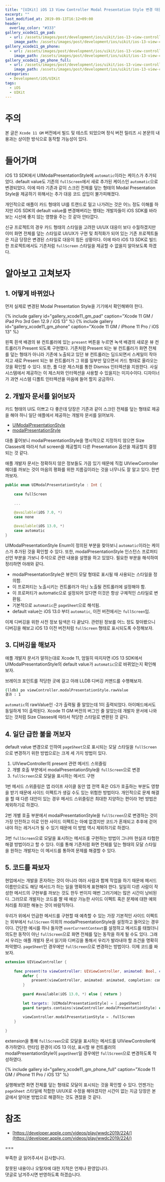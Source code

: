 ```yaml
---
title: "[UIKit] iOS 13 View Controller Modal Presentation Style 변경 대응"
excerpt: ""
last_modified_at: 2019-09-13T16:12+09:00
header:
  overlay_color: "#333"
gallery_xcode11_gm_pad:
  - url: /assets/images/post/development/ios/uikit/ios-13-view-controller-modal-presentation-style-change/xcode11_gm_pad.png
    image_path: /assets/images/post/development/ios/uikit/ios-13-view-controller-modal-presentation-style-change/xcode11_gm_pad.png
gallery_xcode11_gm_phone:
  - url: /assets/images/post/development/ios/uikit/ios-13-view-controller-modal-presentation-style-change/xcode11_gm_phone.png
    image_path: /assets/images/post/development/ios/uikit/ios-13-view-controller-modal-presentation-style-change/xcode11_gm_phone.png
gallery_xcode11_gm_phone_full:
  - url: /assets/images/post/development/ios/uikit/ios-13-view-controller-modal-presentation-style-change/xcode11_gm_phone_full.png
    image_path: /assets/images/post/development/ios/uikit/ios-13-view-controller-modal-presentation-style-change/xcode11_gm_phone_full.png
categories:
  - Development/iOS/UIKit
tags:
  - iOS
  - UIKit
---
```


# 주의

본 글은 `Xcode 11 GM` 버전에서 빌드 및 테스트 되었으며 정식 버전 릴리즈 시 본문의 내용과는 상이한 방식으로 동작할 가능성이 있다.

# 들어가며

iOS 13 SDK에서 UIModalPresentationStyle에 `automatic`이라는 케이스가 추가되었다. default value도 기존의 `fullScreen`에서 새로 추가된 케이스인 `automatic`으로 변경되었다. 이에 따라 기존과 같이 스크린 전체를 덮는 형태의 Modal Presentation Style을 제공하기 위해서는 추가 대응 코드 삽입이 불가피해졌다.

개인적으로 애플이 카드 형태의 UI를 트랜드로 밀고 나가려는 것은 어느 정도 이해를 하지만 iOS SDK의 default value를 변경해버리는 행태는 개발자들이 iOS SDK를 바라보는 시선에 좋지 않는 영향을 주는 것 같아 안타깝다.

신규 프로젝트의 경우 카드 형태의 스타일을 고려한 UI/UX 대응이 보다 수월하겠지만 이미 화면 전체를 덮는 스타일로 UI/UX가 구현 및 최적화가 되어 있는 기존 프로젝트들은 지금 당장은 변경된 스타일로 대응이 힘든 상황이다. 이에 따라 iOS 13 SDK로 빌드한 프로젝트에서도 기존처럼 `fullScreen` 스타일을 제공할 수 없을지 알아보도록 하겠다.

# 알아보고 고쳐보자

## 1. 어떻게 바뀌었나

먼저 실제로 변경된 Modal Presentation Style을 기기에서 확인해봐야 한다.

{% include gallery id="gallery_xcode11_gm_pad" caption="Xcode 11 GM / iPad Pro 3rd Gen 12.9 / iOS 13" %}
{% include gallery id="gallery_xcode11_gm_phone" caption="Xcode 11 GM / iPhone 11 Pro / iOS 13" %}

왼쪽 흰색 배경의 뷰 컨트롤러에 있는 `present` 버튼을 누르면 녹색 배경의 새로운 뷰 컨트롤러가 Present 되도록 구현했다. 기존처럼 Present 되는 뷰 컨트롤러가 화면 전체를 덮는 형태가 아니라 기존에 노출되고 있던 뷰 컨트롤러는 딤드되면서 스케일이 작아지고 새로 Present 되는 뷰 컨트롤러가 그 위를 일부만 덮으면서 카드 형태로 올라오는 것을 확인할 수 있다. 또한, 풀 다운 제스처를 통한 Dismiss 인터렉션을 지원한다. 사실 시스템에서 제공하는 이 제스처와 인터렉션을 사용할 수 있을지는 미지수이다. 디자이너가 과연 시스템 디폴트 인터렉션을 마음에 들어 할지 궁금하다.

## 2. 개발자 문서를 읽어보자

카드 형태의 UI도 이쁘고 다 좋은데 당장은 기존과 같이 스크린 전체를 덮는 형태로 제공을 해야 하니 일단 애플에서 제공하는 개발자 문서를 읽어보자.

- [UIModalPresentationStyle](https://developer.apple.com/documentation/uikit/uimodalpresentationstyle)
- [modalPresentationStyle](https://developer.apple.com/documentation/uikit/uiviewcontroller/1621355-modalpresentationstyle)

대충 훑어보니 modalPresentationStyle을 명시적으로 지정하지 않으면 Size Classes에 따라서 full screen을 제공할지 다른 Presentation 옵션을 제공할지 결정되는 것 같다.

애플 개발자 문서는 정확하지 않은 정보들도 가끔 있기 때문에 직접 UIViewController 헤더를 까보는 것이 마음의 평화를 위한 지름길이라는 것을 너무나도 잘 알고 있다. 한번 까보자.

```swift
public enum UIModalPresentationStyle : Int {
    
    case fullScreen
    
    ...
    
    @available(iOS 7.0, *)
    case none

    @available(iOS 13.0, *)
    case automatic
}
```

UIModalPresentationStyle Enum이 정의된 부분을 찾아보니 `automatic`이라는 케이스가 추가된 것을 확인할 수 있다. 또한, modalPresentationStyle 인스턴스 프로퍼티 선언 부분을 가보니 주석으로 관련 내용을 설명을 하고 있었다. 필요한 부분을 해석하여 정리하면 아래와 같다.

- modalPresentationStyle은 뷰컨이 모달 형태로 표시될 때 사용되는 스타일을 정의함.
- 이 프로퍼티는 노출시키는 컨트롤러가 아닌 노출될 컨트롤러에 설정해야 함.
- 이 프로퍼티가 automatic으로 설정되어 있다면 이것은 항상 구체적인 스타일로 변환됨.
- 기본적으로 `automatic`은 `pageSheet`으로 해석됨.
- default value는 iOS 13.0 부터 `automatic`, 이전 버전에서는 `fullScreen`임.

이제 디버깅을 위한 사전 정보 탐색은 다 끝났다. 관련된 정보를 어느 정도 찾아봤으니 디버깅을 해보고 iOS 13 이전 버전처럼 `fullScreen` 형태로 표시되도록 수정해보자.

## 3. 디버깅을 해보자

애플 개발자 문서가 말하는대로 Xcode 11, 엄밀히 따지자면 iOS 13 SDK에서 UIModalPresentationStyle의 default value가 `automatic`으로 바뀌었는지 확인해보자.

브레이크 포인트를 적당한 곳에 걸고 아래 LLDB 디버깅 커맨드를 수행해보자.

```bash
(lldb) po viewController.modalPresentationStyle.rawValue
결과 : 1
```

`automatic`의 rawValue인 -2가 출력될 줄 알았는데 1이 출력되었다. 아이패드에서도 동일하게 1이 출력된다. Xcode 11 GM 버전의 버그인 줄 알았는데 개발자 문서에 나와있는 것처럼 Size Classes에 따라서 적당한 스타일로 변환된 것 같다.

## 4. 일단 급한 불을 꺼보자

default value 변경으로 인하여 `pageSheet`으로 표시되는 모달 스타일을 `fullScreen`으로 변경하기 위한 방법으로는 크게 세 가지 방법이 있다.

1. UIViewController의 present 관련 메서드 스위즐링
2. 개별 호출 부분에서 modalPresentationStyle을 `fullScreen`으로 변경
3. `fullScreen`으로 모달을 표시하는 메서드 구현

1번 메서드 스위즐링은 앱 라이프 사이클 동안 앱 전역 혹은 OS가 호출하는 부분도 영향을 받기 때문에 사이드 이펙트가 생길 수도 있는 위험한 방법이다. 개인적으로 문제 해결을 할 때 다른 대안이 있는 경우 메서드 스위즐링은 최대한 지양하는 편이라 1번 방법은 제외하기로 하겠다.

2번 개별 호출 부분에서 modalPresentationStyle을 `fullScreen`으로 변경하는 것이 가장 안전하고 이로 인한 사이드 이펙트는 아예 없겠지만 코드가 혼재되고 추후에 걷어내야 하는 레거시가 될 수 있기 때문에 이 방법 역시 제외하기로 하겠다.

3번 `fullScreen`으로 모달을 표시하는 메서드를 구현하는 방법이 그나마 현실과 타협한 해결 방법이라고 할 수 있다. 이를 통해 기존처럼 화면 전체를 덮는 형태의 모달 스타일을 원하는 개발자는 이 메서드를 통하여 문제를 해결할 수 있다.

## 5. 코드를 짜보자

현업에서는 개발을 혼자하는 것이 아니라 여러 사람과 함께 작업을 하기 때문에 메서드 이름만으로도 해당 메서드가 하는 일을 명확하게 표현해야 한다. 일일히 다른 사람이 작성한 메서드의 구현부를 까보는 것도 한두 번이지 매번 그러기에는 많은 시간이 낭비된다. 그러므로 개발자는 코드를 짤 때 예상 가능한 사이드 이펙트 혹은 문제에 대한 예외처리를 최대한 해놓는 것이 바람직하다.

우리가 위에서 언급한 메서드를 구현할 때 예측할 수 있는 가장 기본적인 사이드 이펙트는 외부에서 `fullScreen` 이외의 modalPresentationStyle을 설정하고 들어오는 경우이다.
간단한 예시를 하나 들자면 `overCurrentContext`를 설정하고 메서드를 태웠더니 의도한 동작이 아닌 `fullScreen`으로 화면 전체를 덮는 동작을 하게 될 수도 있다. 그래서 우리는 애플 개발자 문서 읽기와 디버깅을 통해서 우리가 발라내야 할 조건을 명확히 파악했다. `pageSheet`인 경우에만 `fullScreen`으로 변경하는 방법이다. 이제 코드를 짜보자.

```swift
extension UIViewController {
    
    func present(to viewController: UIViewController, animated: Bool, completion: (() -> Void)? = nil) {
        defer {
            present(viewController, animated: animated, completion: completion)
        }
        
        guard #available(iOS 13.0, *) else { return }
        
        let targets: [UIModalPresentationStyle] = [.pageSheet]
        guard targets.contains(viewController.modalPresentationStyle) else { return }
        
        viewController.modalPresentationStyle = .fullScreen
    }
    
}
```

extension을 통해 `fullScreen`으로 모달을 표시하는 메서드를 UIViewController에 추가하였다. 런타임 환경이 iOS 13 이상, 표시할 뷰 컨트롤러의 modalPresentationStyle이 `pageSheet`일 경우에만 `fullScreen`으로 변경하도록 작성하였다.

{% include gallery id="gallery_xcode11_gm_phone_full" caption="Xcode 11 GM / iPhone 11 Pro / iOS 13" %}

실행해보면 화면 전체를 덮는 형태로 모달이 표시되는 것을 확인할 수 있다. 언젠가는 `pageSheet` 스타일에 적합한 UI/UX로 수정을 해야겠지만 시간이 없는 지금 당장은 본 글에서 알아본 방법으로 해결하는 것도 괜찮을 것 같다.

# 참조

- [https://developer.apple.com/videos/play/wwdc2019/224/](https://developer.apple.com/videos/play/wwdc2019/224/)

===

부족한 글 읽어주셔서 감사합니다.

잘못된 내용이나 오탈자에 대한 지적은 언제나 환영입니다.  
댓글로 남겨주시면 반영하도록 하겠습니다.
